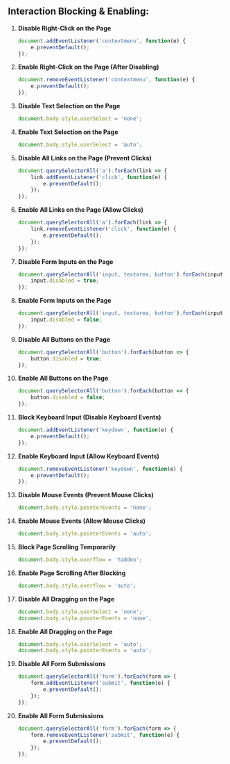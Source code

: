 ## **Interaction Blocking & Enabling**:

1. **Disable Right-Click on the Page**
   ```javascript
   document.addEventListener('contextmenu', function(e) {
       e.preventDefault();
   });
   ```

2. **Enable Right-Click on the Page (After Disabling)**
   ```javascript
   document.removeEventListener('contextmenu', function(e) {
       e.preventDefault();
   });
   ```

3. **Disable Text Selection on the Page**
   ```javascript
   document.body.style.userSelect = 'none';
   ```

4. **Enable Text Selection on the Page**
   ```javascript
   document.body.style.userSelect = 'auto';
   ```

5. **Disable All Links on the Page (Prevent Clicks)**
   ```javascript
   document.querySelectorAll('a').forEach(link => {
       link.addEventListener('click', function(e) {
           e.preventDefault();
       });
   });
   ```

6. **Enable All Links on the Page (Allow Clicks)**
   ```javascript
   document.querySelectorAll('a').forEach(link => {
       link.removeEventListener('click', function(e) {
           e.preventDefault();
       });
   });
   ```

7. **Disable Form Inputs on the Page**
   ```javascript
   document.querySelectorAll('input, textarea, button').forEach(input => {
       input.disabled = true;
   });
   ```

8. **Enable Form Inputs on the Page**
   ```javascript
   document.querySelectorAll('input, textarea, button').forEach(input => {
       input.disabled = false;
   });
   ```

9. **Disable All Buttons on the Page**
   ```javascript
   document.querySelectorAll('button').forEach(button => {
       button.disabled = true;
   });
   ```

10. **Enable All Buttons on the Page**
    ```javascript
    document.querySelectorAll('button').forEach(button => {
        button.disabled = false;
    });
    ```

11. **Block Keyboard Input (Disable Keyboard Events)**
    ```javascript
    document.addEventListener('keydown', function(e) {
        e.preventDefault();
    });
    ```

12. **Enable Keyboard Input (Allow Keyboard Events)**
    ```javascript
    document.removeEventListener('keydown', function(e) {
        e.preventDefault();
    });
    ```

13. **Disable Mouse Events (Prevent Mouse Clicks)**
    ```javascript
    document.body.style.pointerEvents = 'none';
    ```

14. **Enable Mouse Events (Allow Mouse Clicks)**
    ```javascript
    document.body.style.pointerEvents = 'auto';
    ```

15. **Block Page Scrolling Temporarily**
    ```javascript
    document.body.style.overflow = 'hidden';
    ```

16. **Enable Page Scrolling After Blocking**
    ```javascript
    document.body.style.overflow = 'auto';
    ```

17. **Disable All Dragging on the Page**
    ```javascript
    document.body.style.userSelect = 'none';
    document.body.style.pointerEvents = 'none';
    ```

18. **Enable All Dragging on the Page**
    ```javascript
    document.body.style.userSelect = 'auto';
    document.body.style.pointerEvents = 'auto';
    ```

19. **Disable All Form Submissions**
    ```javascript
    document.querySelectorAll('form').forEach(form => {
        form.addEventListener('submit', function(e) {
            e.preventDefault();
        });
    });
    ```

20. **Enable All Form Submissions**
    ```javascript
    document.querySelectorAll('form').forEach(form => {
        form.removeEventListener('submit', function(e) {
            e.preventDefault();
        });
    });
    ```